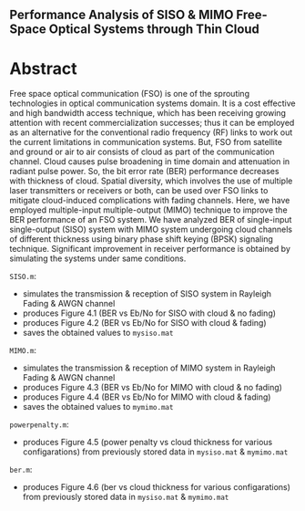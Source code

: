 ## Performance Analysis of SISO & MIMO Free-Space Optical Systems through Thin Cloud 


# Abstract
Free space optical communication (FSO) is one of the sprouting technologies in optical communication systems domain. It is a cost effective and high bandwidth access technique, which has been receiving growing attention with recent commercialization successes; thus it can be employed as an alternative for the conventional radio frequency (RF) links to work out the current limitations in communication systems. But, FSO from satellite and ground or air to air consists of cloud as part of the communication channel. Cloud causes pulse broadening in time domain and attenuation in radiant pulse power. So, the bit error rate (BER) performance decreases with thickness of cloud. Spatial diversity, which involves the use of multiple laser transmitters or receivers or both, can be used over FSO links to mitigate cloud-induced complications with fading channels. Here, we have employed multiple-input multiple-output (MIMO) technique to improve the BER performance of an FSO system. We have analyzed BER of single-input single-output (SISO) system with MIMO system undergoing cloud channels of different thickness using binary phase shift keying (BPSK) signaling technique. Significant improvement in receiver performance is obtained by simulating the systems under same conditions.


`SISO.m`:
* simulates the transmission & reception of SISO system in Rayleigh Fading & AWGN channel
* produces Figure 4.1 (BER vs Eb/No for SISO with cloud & no fading)
* produces Figure 4.2 (BER vs Eb/No for SISO with cloud & fading)
* saves the obtained values to `mysiso.mat`

`MIMO.m`:
* simulates the transmission & reception of MIMO system in Rayleigh Fading & AWGN channel
* produces Figure 4.3 (BER vs Eb/No for MIMO with cloud & no fading)
* produces Figure 4.4 (BER vs Eb/No for MIMO with cloud & fading)
* saves the obtained values to `mymimo.mat`

`powerpenalty.m`:
* produces Figure 4.5 (power penalty vs cloud thickness for various configarations) from previously stored data in `mysiso.mat` & `mymimo.mat`

`ber.m`:
* produces Figure 4.6 (ber vs cloud thickness for various configarations) from previously stored data in `mysiso.mat` & `mymimo.mat`

